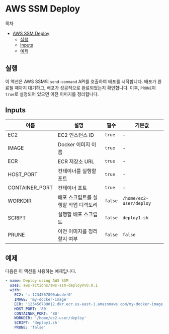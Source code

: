 # AWS SSM Deploy

목차

- [AWS SSM Deploy](#aws-ssm-deploy)
  - [실행](#실행)
  - [Inputs](#inputs)
  - [예제](#예제)

## 실행

이 액션은 AWS SSM의 `send-command` API를 호출하여 배포를 시작합니다. 배포가 완료될 때까지 대기하고, 배포가 성공적으로 완료되었는지 확인합니다. 이후, `PRUNE`이 `true`로 설정되어 있으면 이전 이미지를 정리합니다.

## Inputs

| 이름 | 설명 | 필수 | 기본값 |
| --- | --- | --- | --- |
| EC2 | EC2 인스턴스 ID | `true` | - |
| IMAGE | Docker 이미지 이름 | `true` | - |
| ECR | ECR 저장소 URL | `true` | - |
| HOST_PORT | 컨테이너를 실행할 포트 | `true` | - |
| CONTAINER_PORT | 컨테이너 포트 | `true` | - |
| WORKDIR | 배포 스크립트를 실행할 작업 디렉토리 | `false` | `/home/ec2-user/deploy` |
| SCRIPT | 실행할 배포 스크립트 | `false` | `deploy1.sh` |
| PRUNE | 이전 이미지를 정리할지 여부 | `false` | `false` |

## 예제

다음은 이 액션을 사용하는 예제입니다.

```yaml
- name: Deploy using AWS SSM
  uses: aws-actions/aws-ssm-deploy@v0.0.1
  with:
    EC2: 'i-1234567890abcdef0'
    IMAGE: 'my-docker-image'
    ECR: '123456789012.dkr.ecr.us-east-1.amazonaws.com/my-docker-image'
    HOST_PORT: '80'
    CONTAINER_PORT: '80'
    WORKDIR: '/home/ec2-user/deploy'
    SCRIPT: 'deploy1.sh'
    PRUNE: 'false'
```
